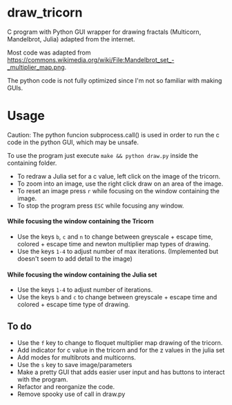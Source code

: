 # draw_tricorn
C program with Python GUI wrapper for drawing fractals (Multicorn, Mandelbrot, Julia) adapted from the internet.

Most code was adapted from https://commons.wikimedia.org/wiki/File:Mandelbrot_set_-_multiplier_map.png.

The python code is not fully optimized since I'm not so familiar with making GUIs.

# Usage
Caution: The python funcion subprocess.call() is used in order to run the c code in the python GUI, which may be unsafe.

To use the program just execute `make && python draw.py` inside the containing folder.

- To redraw a Julia set for a c value, left click on the image of the tricorn.
- To zoom into an image, use the right click draw on an area of the image.
- To reset an image press `r` while focusing on the window containing the image.
- To stop the program press `ESC` while focusing any window.
#### While focusing the window containing the Tricorn
- Use the keys `b`, `c` and `n` to change between greyscale + escape time, colored + escape time and newton multiplier map types of drawing.
- Use the keys `1-4` to adjust number of max iterations. (Implemented but doesn't seem to add detail to the image)
#### While focusing the window containing the Julia set
- Use the keys `1-4` to adjust number of iterations.
- Use the keys `b` and `c` to change between greyscale + escape time and colored + escape time type of drawing.
## To do
- Use the `f` key to change to floquet multiplier map drawing of the tricorn.
- Add indicator for c value in the tricorn and for the z values in the julia set
- Add modes for multibrots and multicorns.
- Use the `s` key to save image/parameters
- Make a pretty GUI that adds easier user input and has buttons to interact with the program.
- Refactor and reorganize the code.
- Remove spooky use of call in draw.py
